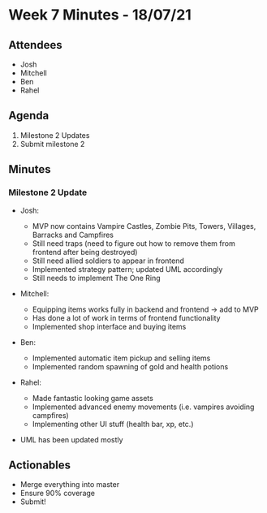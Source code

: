 # Week 7 Minutes - 18/07/21

## Attendees
- Josh
- Mitchell
- Ben
- Rahel

## Agenda
1. Milestone 2 Updates
2. Submit milestone 2

## Minutes
### Milestone 2 Update
- Josh:
    - MVP now contains Vampire Castles, Zombie Pits, Towers, Villages, Barracks and Campfires
    - Still need traps (need to figure out how to remove them from frontend after being destroyed)
    - Still need allied soldiers to appear in frontend
    - Implemented strategy pattern; updated UML accordingly
    - Still needs to implement The One Ring
- Mitchell:
    - Equipping items works fully in backend and frontend -> add to MVP
    - Has done a lot of work in terms of frontend functionality
    - Implemented shop interface and buying items
- Ben:
    - Implemented automatic item pickup and selling items
    - Implemented random spawning of gold and health potions
- Rahel:
    - Made fantastic looking game assets
    - Implemented advanced enemy movements (i.e. vampires avoiding campfires)
    - Implementing other UI stuff (health bar, xp, etc.)

- UML has been updated mostly

## Actionables
- Merge everything into master
- Ensure 90% coverage
- Submit!

